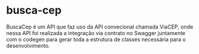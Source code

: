 # busca-cep
BuscaCep é um API que faz uso da API convecional chamada ViaCEP, onde nessa API foi realizada a integração via contrato no Swagger juntamente com o codegen para gerar toda a estrutura de classes necessária para o desenvolvimento.
